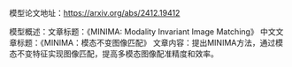 模型论文地址：https://arxiv.org/abs/2412.19412

模型概述：文章标题：《MINIMA: Modality Invariant Image Matching》
中文文章标题：《MINIMA：模态不变图像匹配》
文章内容：提出MINIMA方法，通过模态不变特征实现图像匹配，提高多模态图像配准精度和效率。
